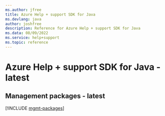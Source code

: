 ```yaml
---
ms.author: jfree
title: Azure Help + support SDK for Java
ms.devlang: java
author: joshfree
description: Reference for Azure Help + support SDK for Java
ms.data: 08/09/2022
ms.service: help+support
ms.topic: reference
---
```

# Azure Help + support SDK for Java - latest

## Management packages - latest
[!INCLUDE [mgmt-packages](help-+-support-mgmt-index.md)]